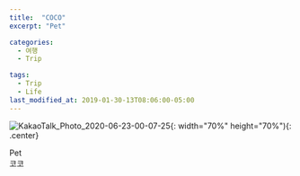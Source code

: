 ```yaml
---
title:  "COCO"
excerpt: "Pet"

categories:
  - 여행
  - Trip

tags:
  - Trip
  - Life
last_modified_at: 2019-01-30-13T08:06:00-05:00
---
```


![KakaoTalk_Photo_2020-06-23-00-07-25](https://user-images.githubusercontent.com/43649503/85304122-58972680-b4e6-11ea-8f55-b254ea16ed93.jpeg){: width="70%" height="70%"){: .center}

<div style="text-align: left">Pet</div>

<div style="text-align: left">코코</div>
